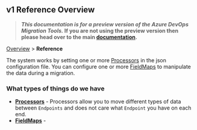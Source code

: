 ## v1 Reference Overview

>**_This documentation is for a preview version of the Azure DevOps Migration Tools._ If you are not using the preview version then please head over to the main [documentation](https://nkdagility.github.io/azure-devops-migration-tools).**


[Overview](.././index.md) > **Reference**

The system works by setting one or more [Processors](../v1/Processors/index.md) in the json 
configuration file. You can configure one or more [FieldMaps](../v1/FieldMaps/index.md) to 
manipulate the data during a migration.

### What types of things do we have

- **[Processors](../v1/Processors/index.md)** - Processors allow you to move different types of data between `Endpoints` and does not care what `Endpoint` you have on each end.
- **[FieldMaps](../v1/FieldMaps/index.md)** - 
